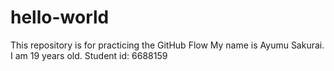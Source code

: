 # hello-world
This repository is for practicing the GitHub Flow
My name is Ayumu Sakurai. I am 19 years old. Student id: 6688159
